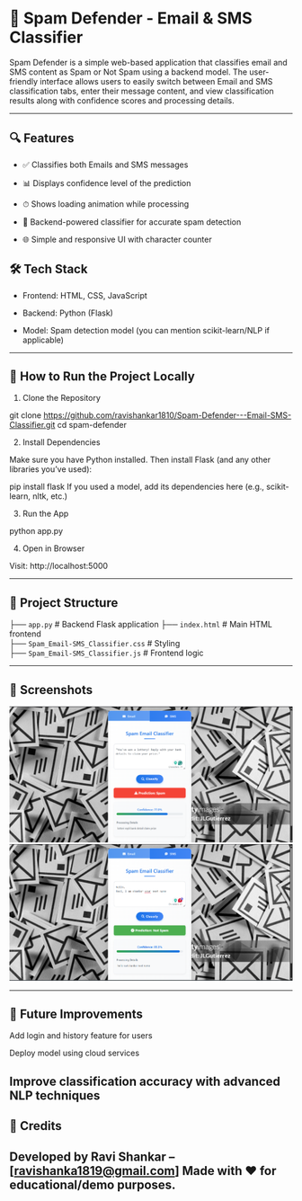 # 📧 Spam Defender - Email & SMS Classifier
Spam Defender is a simple web-based application that classifies email and SMS content as Spam or Not Spam using a backend model. The user-friendly interface allows users to easily switch between Email and SMS classification tabs, enter their message content, and view classification results along with confidence scores and processing details.

---

## 🔍 Features

- ✅ Classifies both Emails and SMS messages

- 📊 Displays confidence level of the prediction

- ⏱ Shows loading animation while processing

- 🧠 Backend-powered classifier for accurate spam detection

- 🌐 Simple and responsive UI with character counter

## 🛠️ Tech Stack

- Frontend: HTML, CSS, JavaScript

- Backend: Python (Flask)

- Model: Spam detection model (you can mention scikit-learn/NLP if applicable)

---

## 🚀 How to Run the Project Locally

1. Clone the Repository

git clone https://github.com/ravishankar1810/Spam-Defender---Email-SMS-Classifier.git
cd spam-defender

2. Install Dependencies
   
Make sure you have Python installed. Then install Flask (and any other libraries you’ve used):

pip install flask
If you used a model, add its dependencies here (e.g., scikit-learn, nltk, etc.)

3. Run the App

python app.py

4. Open in Browser
   
Visit: http://localhost:5000

---

## 📁 Project Structure

├── `app.py`                          # Backend Flask application 
├── `index.html`                      # Main HTML frontend      
├── `Spam_Email-SMS_Classifier.css`   # Styling  
├── `Spam_Email-SMS_Classifier.js`    # Frontend logic

---

## 📸 Screenshots
![image alt](https://github.com/ravishankar1810/Spam-Defender---Email-SMS-Classifier/blob/1ad4a40564fd5d7a2a185ffe1b2e1052016e7d1e/Screenshot%202025-05-17%20002706.png)
![image alt](https://github.com/ravishankar1810/Spam-Defender---Email-SMS-Classifier/blob/1ad4a40564fd5d7a2a185ffe1b2e1052016e7d1e/Screenshot%202025-05-17%20002929.png)

---
## 📌 Future Improvements

Add login and history feature for users

Deploy model using cloud services

Improve classification accuracy with advanced NLP techniques
---
## 🙌 Credits

Developed by **Ravi** **Shankar** – [ravishanka1819@gmail.com]
Made with ❤️ for educational/demo purposes.
---

